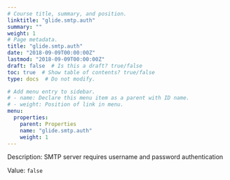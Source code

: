 ```yaml
---
# Course title, summary, and position.
linktitle: "glide.smtp.auth"
summary: ""
weight: 1
# Page metadata.
title: "glide.smtp.auth"
date: "2018-09-09T00:00:00Z"
lastmod: "2018-09-09T00:00:00Z"
draft: false  # Is this a draft? true/false
toc: true  # Show table of contents? true/false
type: docs  # Do not modify.

# Add menu entry to sidebar.
# - name: Declare this menu item as a parent with ID name.
# - weight: Position of link in menu.
menu:
  properties:
    parent: Properties
    name: "glide.smtp.auth"
    weight: 1
---
```


Description: SMTP server requires username and password authentication


Value: `false`